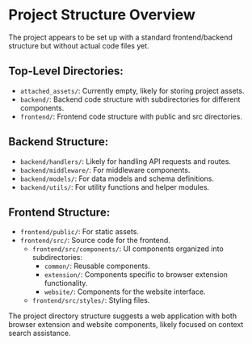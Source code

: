 
# Project Structure Overview

The project appears to be set up with a standard frontend/backend structure but without actual code files yet.

## Top-Level Directories:
- `attached_assets/`: Currently empty, likely for storing project assets.
- `backend/`: Backend code structure with subdirectories for different components.
- `frontend/`: Frontend code structure with public and src directories.

## Backend Structure:
- `backend/handlers/`: Likely for handling API requests and routes.
- `backend/middleware/`: For middleware components.
- `backend/models/`: For data models and schema definitions.
- `backend/utils/`: For utility functions and helper modules.

## Frontend Structure:
- `frontend/public/`: For static assets.
- `frontend/src/`: Source code for the frontend.
  - `frontend/src/components/`: UI components organized into subdirectories:
    - `common/`: Reusable components.
    - `extension/`: Components specific to browser extension functionality.
    - `website/`: Components for the website interface.
  - `frontend/src/styles/`: Styling files.

The project directory structure suggests a web application with both browser extension and website components, likely focused on context search assistance.
